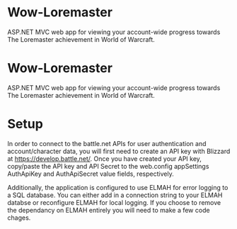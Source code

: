 # Wow-Loremaster
ASP.NET MVC web app for viewing your account-wide progress towards The Loremaster achievement in World of Warcraft.

# Wow-Loremaster
ASP.NET MVC web app for viewing your account-wide progress towards The Loremaster achievement in World of Warcraft.


# Setup
In order to connect to the battle.net APIs for user authentication and account/character data, you will first need to create an API key with Blizzard at https://develop.battle.net/.  Once you have created your API key, copy/paste the API key and API Secret to the web.config appSettings AuthApiKey and AuthApiSecret value fields, respectively.

Additionally, the application is configured to use ELMAH for error logging to a SQL database.  You can either add in a connection string to your ELMAH databse or reconfigure ELMAH for local logging.  If you choose to remove the dependancy on ELMAH entirely you will need to make a few code chages.
